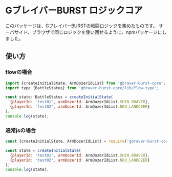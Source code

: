 # GブレイバーBURST ロジックコア

このパッケージは、GブレイバーBURSTの戦闘ロジックを集めたものです。
サーバサイド、ブラウザで同じロジックを使い回せるように、npmパッケージにしました。

## 使い方
### flowの場合

```javascript
import {createInitialState, ArmDozerIdList} from 'gbraver-burst-core';
import type {BattleStatus} from 'gbraver-burst-core/lib/flow-type';

const state: BattleStatus = createInitialState(
  {playerId: 'test01', armDozerId: ArmDozerIdList.SHIN_BRAVER},
  {playerId: 'test02', armDozerId: ArmDozerIdList.NEO_LANDOZER}
);
console.log(state);
```

### 通常jsの場合
```javascript
const {createInitialState, ArmDozerIdList} = require('gbraver-burst-core');

const state = createInitialState(
  {playerId: 'test01', armDozerId: ArmDozerIdList.SHIN_BRAVER},
  {playerId: 'test02', armDozerId: ArmDozerIdList.NEO_LANDOZER}
);
console.log(state);
```